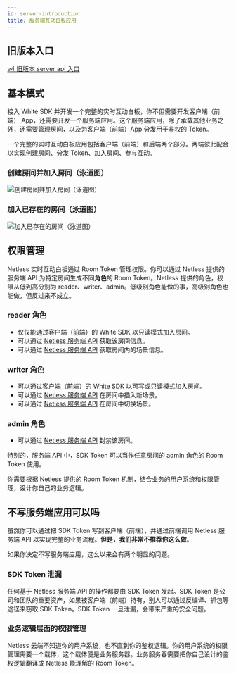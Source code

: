 ```yaml
---
id: server-introduction
title: 服务端互动白板应用
---
```


## 旧版本入口

[v4 旧版本 server api 入口](/docs/server-v4/overview/server-introduction)

## 基本模式

接入 White SDK 并开发一个完整的实时互动白板，你不但需要开发客户端（前端） App，还需要开发一个服务端应用。这个服务端应用，除了承载其他业务之外，还需要管理房间，以及为客户端（前端）App 分发用于鉴权的 Token。

一个完整的实时互动白板应用包括客户端（前端）和后端两个部分。两端彼此配合以实现创建房间、分发 Token、加入房间、参与互动。

### 创建房间并加入房间（泳道图）

![创建房间并加入房间（泳道图）](/img/server-graphics-1.png)

### 加入已存在的房间（泳道图）

![加入已存在的房间（泳道图）](/img/server-graphics-2.png)

## 权限管理

Netless 实时互动白板通过 Room Token 管理权限。你可以通过 Netless 提供的服务端 API 为特定房间生成不同**角色**的 Room Token。Netless 提供的角色，权限从低到高分别为 reader、writer、admin。低级别角色能做的事，高级别角色也能做，但反过来不成立。

### reader 角色

* 仅仅能通过客户端（前端）的 White SDK 以只读模式加入房间。
* 可以通过 [Netless 服务端 API](https://developer.netless.link/server/api-reference/room#huo-qu-fang-jian-xin-xi) 获取该房间信息。
* 可以通过 [Netless 服务端 API](https://developer.netless.link/server/api-reference/room#huo-qu-fang-jian-xin-xi) 获取房间内的场景信息。

### writer 角色

* 可以通过客户端（前端）的 White SDK 以可写或只读模式加入房间。
* 可以通过 [Netless 服务端 API](https://developer.netless.link/server/api-reference/scene#cha-ru-xin-chang-jing) 在房间中插入新场景。
* 可以通过 [Netless 服务端 API](https://developer.netless.link/server/api-reference/scene#chang-jing-tiao-zhuan) 在房间中切换场景。

### admin 角色

* 可以通过 [Netless 服务端 API](https://developer.netless.link/server/api-reference/room#feng-jin-fang-jian) 封禁该房间。

特别的，服务端 API 中，SDK Token 可以当作任意房间的 admin 角色的 Room Token 使用。

你需要根据 Netless 提供的 Room Token 机制，结合业务的用户系统和权限管理，设计你自己的业务逻辑。

## 不写服务端应用可以吗

虽然你可以通过把 SDK Token 写到客户端（前端），并通过前端调用 Netless 服务端 API 以实现完整的业务流程。**但是，我们非常不推荐你这么做**。

如果你决定不写服务端应用，这么以来会有两个明显的问题。

### SDK Token 泄漏

任何基于 Netless 服务端 API 的操作都要由 SDK Token 发起。SDK Token 是公司和团队的重要资产，如果被客户端（前端）持有，别人可以通过反编译、抓包等途径来窃取 SDK Token。SDK Token 一旦泄漏，会带来严重的安全问题。

### 业务逻辑层面的权限管理

Netless 云端不知道你的用户系统，也不直到你的鉴权逻辑。你的用户系统的权限管理需要一个载体，这个载体便是业务服务器。业务服务器需要把你自己设计的鉴权逻辑翻译成 Netless 能理解的 Room Token。
